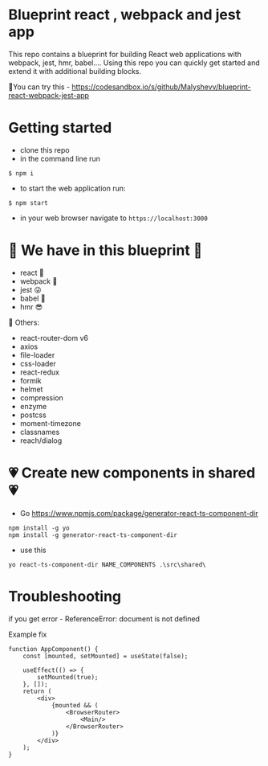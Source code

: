 # Blueprint react , webpack and jest app
This repo contains a blueprint for building React web applications with webpack, jest, hmr, babel.... Using this repo you can quickly get started and extend it with additional building blocks. 

 👀You can try this - https://codesandbox.io/s/github/Malyshevv/blueprint-react-webpack-jest-app

# Getting started
- clone this repo
- in the command line run
```
$ npm i
```
- to start the web application run:
```
$ npm start
```
- in your web browser navigate to `https://localhost:3000`

# 	:robot: We have in this blueprint  :robot:
  - react :partying_face:
  - webpack :smiling_face_with_three_hearts:
  - jest :stuck_out_tongue_winking_eye:
  - babel :disguised_face:
  - hmr :sunglasses:

:speech_balloon: Others: 
  - react-router-dom v6
  - axios
  - file-loader
  - css-loader
  - react-redux
  - formik
  - helmet
  - compression
  - enzyme
  - postcss
  - moment-timezone
  - classnames
  - reach/dialog

# :heartpulse: Create new components in shared :heartpulse:
- Go https://www.npmjs.com/package/generator-react-ts-component-dir
```
npm install -g yo
npm install -g generator-react-ts-component-dir
```
- use this
``` 
yo react-ts-component-dir NAME_COMPONENTS .\src\shared\
```

# Troubleshooting

if you get error - ReferenceError: document is not defined

Example fix
```
function AppComponent() {
    const [mounted, setMounted] = useState(false);

    useEffect(() => {
        setMounted(true);
    }, []);
    return (
        <div>
            {mounted && (
                <BrowserRouter>
                    <Main/>
                </BrowserRouter>
            )}
        </div>
    );
}
```

